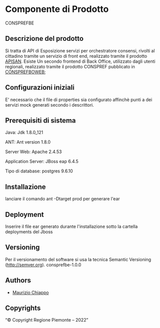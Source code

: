 # Componente di Prodotto

CONSPREFBE

## Descrizione del prodotto

Si tratta di API di Esposizione servizi per orchestratore consensi, rivolti al cittadino tramite un servizio di front end, realizzato 
tramite il prodotto [APISAN](https://github.com/regione-piemonte/apisan). 
Esiste Un secondo frontend di Back Office, utilizzato dagli utenti regionali, realizzato tramite il prodotto CONSPREF pubblicato in [CONSPREFBOWEB](https://github.com/regione-piemonte/deleghe/tree/master/consprefboweb); 

## Configurazioni iniziali

E' necessario che il file di properties sia configurato affinchè punti a dei servizi mock generati secondo i descrittori.

## Prerequisiti di sistema

Java: Jdk 1.8.0_121

ANT: Ant version 1.8.0

Server Web: Apache 2.4.53

Application Server: JBoss eap 6.4.5

Tipo di database: postgres  9.6.10

## Installazione

lanciare il comando ant -Dtarget prod per generare l'ear

## Deployment

Inserire il file ear generato durante l'installazione sotto la cartella deployments del Jboss

## Versioning

Per il versionamento del software si usa la tecnica Semantic Versioning (http://semver.org).
consprefbe-1.0.0

## Authors
* [Maurizio Chiappo](https://github.com/maurizio-chiappo)

## Copyrights

“© Copyright Regione Piemonte – 2022”